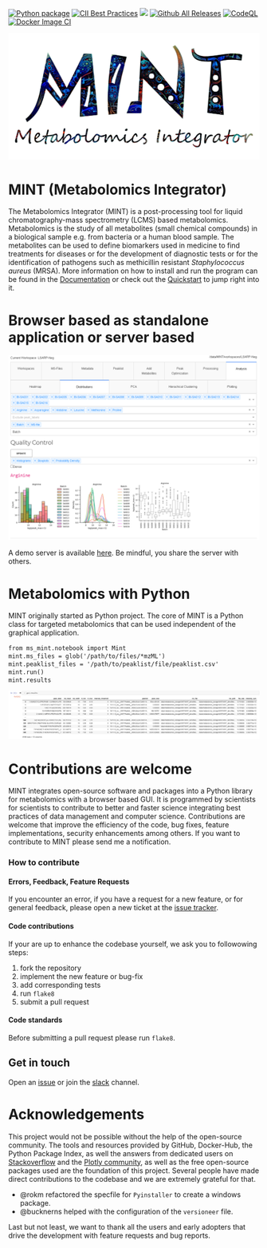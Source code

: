 [![Python package](https://github.com/LewisResearchGroup/ms-mint-app/actions/workflows/pythonpackage.yml/badge.svg)](https://github.com/LewisResearchGroup/ms-mint-app/actions/workflows/pythonpackage.yml)
[![CII Best Practices](https://bestpractices.coreinfrastructure.org/projects/5178/badge)](https://bestpractices.coreinfrastructure.org/projects/5178)
![](images/coverage.svg)
[![Github All Releases](https://img.shields.io/github/downloads/LewisResearchGroup/ms-mint/total.svg)]()
[![CodeQL](https://github.com/Lew/ms-mint-app/actions/workflows/codeql-analysis.yml/badge.svg)](https://github.com/LewisResearchGroup/ms-mint-app/actions/workflows/codeql-analysis.yml)
[![Docker Image CI](https://github.com/LewisResearchGroup/ms-mint-app/actions/workflows/docker-image.yml/badge.svg)](https://github.com/LewisResearchGroup/ms-mint-app/actions/workflows/docker-image.yml)

![](docs/image/MINT-logo.jpg)

# MINT (Metabolomics Integrator)

The Metabolomics Integrator (MINT) is a post-processing tool for liquid chromatography-mass spectrometry (LCMS) based metabolomics. 
Metabolomics is the study of all metabolites (small chemical compounds) in a biological sample e.g. from bacteria or a human blood sample. 
The metabolites can be used to define biomarkers used in medicine to find treatments for diseases or for the development of diagnostic tests 
or for the identification of pathogens such as methicillin resistant _Staphylococcus aureus_ (MRSA). 
More information on how to install and run the program can be found in the [Documentation](https://sorenwacker.github.io/ms-mint/) or check out the 
[Quickstart](https:///sorenwacker.github.io/ms-mint/quickstart/) to jump right into it.

# Browser based as standalone application or server based

![](./docs/image/distributions.png)

A demo server is available [here](https://mint.resistancedb.org). Be mindful, you share the server with others.

# Metabolomics with Python

MINT originally started as Python project. The core of MINT is a Python class for targeted metabolomics that can be used independent of the graphical application.

    from ms_mint.notebook import Mint
    mint.ms_files = glob('/path/to/files/*mzML')
    mint.peaklist_files = '/path/to/peaklist/file/peaklist.csv'
    mint.run()
    mint.results

![Mint Jupyter Results](./docs/image/jupyter_results.png "Mint Jupyter Results")

# Contributions are welcome
MINT integrates open-source software and packages into a Python library for metabolomics with a browser based GUI. It is programmed by scientists for scientists to contribute to  better and faster science integrating best practices of data management and computer science. Contributions are welcome that improve the efficiency of the code, bug fixes, feature implementations, security enhancements among others. If you want to contribute to MINT please send me a notification.

### How to contribute

#### Errors, Feedback, Feature Requests
If you encounter an error, if you have a request for a new feature, or for general feedback, please open a new ticket at the [issue tracker](https://github.com/sorenwacker/ms-mint/issues).

#### Code contributions
If your are up to enhance the codebase yourself, we ask you to followowing steps:

1.   fork the repository
1.   implement the new feature or bug-fix
1.   add corresponding tests
2.   run `flake8`
3.   submit a pull request

#### Code standards
Before submitting a pull request please run `flake8`.

## Get in touch
Open an [issue](https://github.com/sorenwacker/ms-mint/issues) or join the [slack](https://ms-mint.slack.com/) channel.

# Acknowledgements
This project would not be possible without the help of the open-source community. 
The tools and resources provided by GitHub, Docker-Hub, the Python Package Index, as well the answers from dedicated users on [Stackoverflow](stackoverflow.com)
and the [Plotly community](https://community.plotly.com/), as well as the free open-source packages used are the foundation of this project.
Several people have made direct contributions to the codebase and we are extremely grateful for that. 

- @rokm refactored the specfile for `Pyinstaller` to create a windows package. 
- @bucknerns helped with the configuration of the `versioneer` file.

Last but not least, we want to thank all the users and early adopters that drive the development with feature requests and bug reports.

